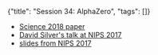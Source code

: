 {"title": "Session 34: AlphaZero", "tags": []}
* [Science 2018 paper](http://science.sciencemag.org/content/362/6419/1140)
* [David Silver's talk at NIPS 2017](https://www.youtube.com/watch?v=Wujy7OzvdJk)
* [slides from NIPS 2017](asset/alphazero.pdf)

